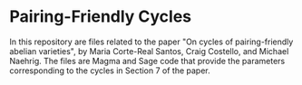 # Pairing-Friendly Cycles

In this repository are files related to the paper "On cycles of pairing-friendly abelian varieties", by Maria Corte-Real Santos, Craig Costello, and Michael Naehrig. The files are Magma and Sage code that provide the parameters corresponding to the cycles in Section 7 of the paper. 
